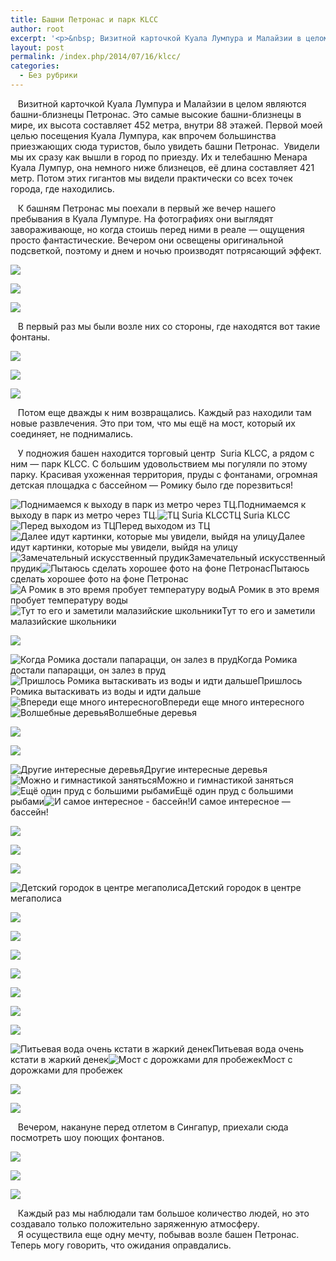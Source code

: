 ```yaml
---
title: Башни Петронас и парк KLCC
author: root
excerpt: '<p>&nbsp; Визитной карточкой Куала Лумпура и Малайзии в целом являются башни-близнецы Петронас. Это самые высокие башни-близнецы в мире, их высота составляет 452 метра, внутри 88 этажей.</p>'
layout: post
permalink: /index.php/2014/07/16/klcc/
categories:
  - Без рубрики
---
```

&nbsp; &nbsp;Визитной карточкой Куала Лумпура и Малайзии в целом являются башни-близнецы Петронас. Это самые высокие башни-близнецы в мире, их высота составляет 452 метра, внутри 88 этажей. Первой моей целью посещения Куала Лумпура, как впрочем большинства приезжающих сюда туристов, было увидеть башни Петронас. &nbsp;Увидели мы их сразу как вышли в город по приезду. Их и телебашню Менара Куала Лумпур, она немного ниже близнецов, её длина составляет 421 метр. Потом этих гигантов мы видели практически со всех точек города, где находились.&nbsp;

<p id="yui_3_17_2_1_1405402117041_25397">
  &nbsp; &nbsp;К башням Петронас мы поехали в первый же вечер нашего пребывания в Куала Лумпуре.&nbsp;На фотографиях они выглядят завораживающе, но когда стоишь перед ними в реале &#8212; ощущения просто фантастические. Вечером они освещены оригинальной подсветкой, поэтому и днем и ночью производят потрясающий эффект.&nbsp;
</p>

![][1]

![][2]

![][3]

&nbsp; &nbsp;В первый раз мы были возле них со стороны, где находятся вот такие фонтаны.&nbsp;

![][4]

![][5]

![][6]

&nbsp; &nbsp;Потом еще дважды к ним возвращались. Каждый раз находили там новые развлечения. Это при том, что мы ещё на мост, который их соединяет, не поднимались.&nbsp;

&nbsp; &nbsp;У подножия башен находится торговый центр&nbsp; Suria KLCC, а рядом с ним &#8212; парк KLCC. С большим удовольствием мы погуляли по этому парку. Красивая ухоженная территория, пруды с фонтанами, огромная детская площадка с бассейном &#8212; Ромику было где порезвиться!

![Поднимаемся к выходу в парк из метро через ТЦ.][7]Поднимаемся к выходу в парк из метро через ТЦ.![ТЦ Suria KLCC][8]ТЦ Suria KLCC![Перед выходом из ТЦ][9]Перед выходом из ТЦ![Далее идут картинки, которые мы увидели, выйдя на улицу][10]Далее идут картинки, которые мы увидели, выйдя на улицу![Замечательный искусственный прудик][11]Замечательный искусственный прудик![Пытаюсь сделать хорошее фото на фоне Петронас][12]Пытаюсь сделать хорошее фото на фоне Петронас![А Ромик в это время пробует температуру воды][13]А Ромик в это время пробует температуру воды![Тут то его и заметили малазийские школьники][14]Тут то его и заметили малазийские школьники 

![][15]

![Когда Ромика достали папарацци, он залез в пруд][16]Когда Ромика достали папарацци, он залез в пруд![Пришлось Ромика вытаскивать из воды и идти дальше][17]Пришлось Ромика вытаскивать из воды и идти дальше![Впереди еще много интересного][18]Впереди еще много интересного![Волшебные деревья][19]Волшебные деревья 

![][20]

![][21]

![Другие интересные деревья][22]Другие интересные деревья![Можно и гимнастикой заняться][23]Можно и гимнастикой заняться![Ещё один пруд с большими рыбами][24]Ещё один пруд с большими рыбами![И самое интересное - бассейн!][25]И самое интересное &#8212; бассейн! 

![][26]

![][27]

![][28]

![Детский городок в центре мегаполиса][29]Детский городок в центре мегаполиса 

![][30]

![][31]

![][32]

![][33]

![][34]

![][35]

![][36]

![Питьевая вода очень кстати в жаркий денек][37]Питьевая вода очень кстати в жаркий денек![Мост с дорожками для пробежек][38]Мост с дорожками для пробежек 

![][39]

![][40]

<p id="yui_3_17_2_1_1405402117041_194155">
  &nbsp; &nbsp;Вечером, накануне перед отлетом в Сингапур, приехали сюда посмотреть шоу поющих фонтанов.
</p>

![][41]

![][42]

![][43]

&nbsp; &nbsp;Каждый раз мы наблюдали там большое количество людей, но это создавало только положительно заряженную атмосферу.  
&nbsp; &nbsp;Я осуществила еще одну мечту, побывав возле башен Петронас. Теперь могу говорить, что ожидания оправдались.

 [1]: /images/2014-07-16-klcc/1.jpg
 [2]: /images/2014-07-16-klcc/2.jpg
 [3]: /images/2014-07-16-klcc/3.jpg
 [4]: /images/2014-07-16-klcc/4.jpg
 [5]: /images/2014-07-16-klcc/5.jpg
 [6]: /images/2014-07-16-klcc/6.jpg
 [7]: /images/2014-07-16-klcc/7.jpg
 [8]: /images/2014-07-16-klcc/8.jpg
 [9]: /images/2014-07-16-klcc/9.jpg
 [10]: /images/2014-07-16-klcc/10.jpg
 [11]: /images/2014-07-16-klcc/11.jpg
 [12]: /images/2014-07-16-klcc/12.jpg
 [13]: /images/2014-07-16-klcc/13.jpg
 [14]: /images/2014-07-16-klcc/14.jpg
 [15]: /images/2014-07-16-klcc/15.jpg
 [16]: /images/2014-07-16-klcc/16.jpg
 [17]: /images/2014-07-16-klcc/17.jpg
 [18]: /images/2014-07-16-klcc/18.jpg
 [19]: /images/2014-07-16-klcc/19.jpg
 [20]: /images/2014-07-16-klcc/20.jpg
 [21]: /images/2014-07-16-klcc/21.jpg
 [22]: /images/2014-07-16-klcc/22.jpg
 [23]: /images/2014-07-16-klcc/23.jpg
 [24]: /images/2014-07-16-klcc/24.jpg
 [25]: /images/2014-07-16-klcc/25.jpg
 [26]: /images/2014-07-16-klcc/26.jpg
 [27]: /images/2014-07-16-klcc/27.jpg
 [28]: /images/2014-07-16-klcc/28.jpg
 [29]: /images/2014-07-16-klcc/29.jpg
 [30]: /images/2014-07-16-klcc/30.jpg
 [31]: /images/2014-07-16-klcc/31.jpg
 [32]: /images/2014-07-16-klcc/32.jpg
 [33]: /images/2014-07-16-klcc/33.jpg
 [34]: /images/2014-07-16-klcc/34.jpg
 [35]: /images/2014-07-16-klcc/35.jpg
 [36]: /images/2014-07-16-klcc/36.jpg
 [37]: /images/2014-07-16-klcc/37.jpg
 [38]: /images/2014-07-16-klcc/38.jpg
 [39]: /images/2014-07-16-klcc/39.jpg
 [40]: /images/2014-07-16-klcc/40.jpg
 [41]: /images/2014-07-16-klcc/41.jpg
 [42]: /images/2014-07-16-klcc/42.jpg
 [43]: /images/2014-07-16-klcc/43.jpgmages/2014-07-16-klcc/41.jpg
 [42]: /images/2014-07-16-klcc/42.jpg
 [43]: /images/2014-07-16-klcc/43.jpg